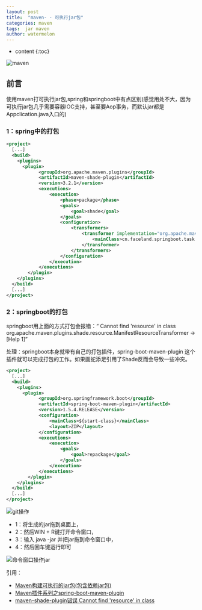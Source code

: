 ```yaml
---
layout: post
title:  "maven- - 可执行jar包"
categories: maven
tags:  jar maven
author: watermelon
---
```

* content
{:toc}

![maven](https://wx2.sinaimg.cn/mw1024/005xB1vLly1fyiy70ze42j30k00b975o.jpg)
## 前言
使用maven打可执行jar包,spring和springboot中有点区别(感觉用处不大，因为可执行jar包几乎需要容器IOC支持，甚至要Aop事务，而默认jar都是Appclication.java入口的)





### 1：spring中的打包
```xml
<project>  
  [...]  
  <build>  
    <plugins>  
      <plugin>
            <groupId>org.apache.maven.plugins</groupId>
            <artifactId>maven-shade-plugin</artifactId>
            <version>3.2.1</version>
            <executions>
                <execution>
                    <phase>package</phase>
                    <goals>
                        <goal>shade</goal>
                    </goals>
                    <configuration>
                        <transformers>
                            <transformer implementation="org.apache.maven.plugins.shade.resource.ManifestResourceTransformer">
                                <mainClass>cn.faceland.springboot.task.PrintTask</mainClass>
                            </transformer>
                        </transformers>
                    </configuration>
                </execution>
            </executions>
        </plugin> 
    </plugins>  
  </build>  
  [...]  
</project>
```

### 2：springboot的打包
springboot用上面的方式打包会报错：“ Cannot find 'resource' in class org.apache.maven.plugins.shade.resource.ManifestResourceTransformer -> [Help 1]”

处理：springboot本身就带有自己的打包插件，spring-boot-maven-plugin 这个插件就可以完成打包的工作。如果画蛇添足引用了Shade反而会导致一些冲突。
```xml
<project>  
  [...]  
  <build>  
    <plugins>  
      <plugin>
            <groupId>org.springframework.boot</groupId>
            <artifactId>spring-boot-maven-plugin</artifactId>
            <version>1.5.4.RELEASE</version>
            <configuration>
                <mainClass>${start-class}</mainClass>
                <layout>ZIP</layout>
            </configuration>
            <executions>
                <execution>
                    <goals>
                        <goal>repackage</goal>
                    </goals>
                </execution>
            </executions>
        </plugin>
    </plugins>  
  </build>  
  [...]  
</project>
```
![git操作](https://wx3.sinaimg.cn/mw1024/005xB1vLly1fyiy70o3e5j30af08gdfs.jpg)
* 1：将生成的jar拖到桌面上，
* 2：然后WIN + R键打开命令窗口，
* 3：输入 java -jar  并把jar拖到命令窗口中，
* 4：然后回车键运行即可

![命令窗口操作jar](https://wx3.sinaimg.cn/mw1024/005xB1vLly1fyiy70uzlvj30qy06a74p.jpg)

  
引用：  
* [Maven构建可执行的jar包(包含依赖jar包)](https://www.cnblogs.com/dzblog/p/6913809.html)  
* [Maven插件系列之spring-boot-maven-plugin](https://www.cnblogs.com/liaojie970/p/9007577.html)  
* [maven-shade-plugin错误 Cannot find 'resource' in class](https://blog.csdn.net/oarsman/article/details/79935589)  

